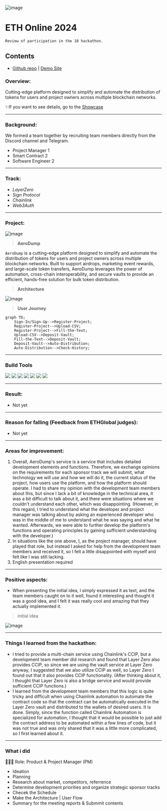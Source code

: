 ![image](https://github.com/user-attachments/assets/60da6a1f-ccf3-48ff-818d-e362ff12b915)

# ETH Online 2024

`Review of participation in the 18 hackathon.`

## Contents
- [Github repo](https://github.com/AeroDump/contracts) | [Demo Site](https://aerodump.vercel.app/)

### Overview:
Cutting-edge platform designed to simplify and automate the distribution of tokens for users and project owners across multiple blockchain networks.

✨If you want to see details, go to the [Showcase](https://ethglobal.com/showcase/aerodump-4z48m)

---
### Background:
We formed a team together by recruiting team members directly from the Discord channel and Telegram.
- Project Manager 1
- Smart Contract 2
- Software Engineer 2

---
### Track:

- *LayerZero*
- *Sign Protocol*
- *Chainlink*
- *Web3Auth*

---
### Project:
![image](https://github.com/user-attachments/assets/e9305949-4090-4ca0-87b8-1d2b3b73c27c)

> **AeroDump**

`AeroDump` is a cutting-edge platform designed to simplify and automate the distribution of tokens for users and project owners across multiple blockchain networks. Built to support airdrops, marketing event rewards, and large-scale token transfers, AeroDump leverages the power of automation, cross-chain interoperability, and secure vaults to provide an efficient, hands-free solution for bulk token distribution.

> **Architecture**

![image](https://github.com/user-attachments/assets/cf062c58-ea84-4724-aa71-c8107afda6ef)

> **User Journey**
```mermaid
graph TD;
    Sign-In/Sign-Up-->Register-Project;
    Register-Project-->Upload-CSV;
    Register-Project-->Fill-the-Text;
    Upload-CSV-->Deposit-Vault;
    Fill-the-Text-->Deposit-Vault;
    Deposit-Vault-->Auto-Distribution;
    Auto-Distribution-->Check-History;
```

---
### Build Tools
<img src="https://img.shields.io/badge/Typescript-3178C6?style=flat&logo=typescript&logoColor=white"/> <img src="https://img.shields.io/badge/Go-00ADD8?style=flat&logo=go&logoColor=white"/> <img src="https://img.shields.io/badge/JavaScript-F7DF1E?style=flat&logo=javascript&logoColor=white"/> <img src="https://img.shields.io/badge/Next.js-ffffff?style=flat&logo=nextdotjs&logoColor=black"/> <img src="https://img.shields.io/badge/React-61DAFB?style=flat&logo=react&logoColor=white"/> <img src="https://img.shields.io/badge/Solidity-363636?style=flat&logo=solidity&logoColor=white"/> <img src="https://img.shields.io/badge/Web3.js-F16822?style=flat&logo=web3dotjs&logoColor=white"/>

---
### Result:
- Not yet

---
### Reason for falling (Feedback from ETHGlobal judges):
- Not yet

---
### Areas for improvement:
1) Overall, AeroDump's service is a service that includes detailed development elements and functions. Therefore, we exchange opinions on the requirements for each sponsor track we will submit, what technology we will use and how we will do it, the current status of the project, how users use the platform, and how the platform should operate. I had to share my opinion with the development team members about this, but since I lack a bit of knowledge in the technical area, it was a bit difficult to talk about it, and there were situations where we couldn't understand each other, which was disappointing. (However, in this regard, I tried to understand what the developer and project manager was talking about by asking an experienced developer who was in the middle of me to understand what he was saying and what he wanted. Afterwards, we were able to further develop the platform's functions and operating principles by gaining sufficient understanding with the developer.)
2) In situations like the one above, I, as the project manager, should have played that role, but instead I asked for help from the development team members and received it, so I felt a little disappointed with myself and felt like I was still lacking.
3) English presentation required

---
### Positive aspects:
- When presenting the initial idea, I simply expressed it as text, and the team members caught on to it well, found it interesting and thought it was a good idea, and I felt it was really cool and amazing that they actually implemented it.
> initial idea

![image](https://github.com/user-attachments/assets/9c318a59-20cf-44f9-8078-25b754aaaea9)


---
### Things I learned from the hackathon:
- I tried to provide a multi-chain service using Chainlink's CCIP, but a development team member did research and found that Layer Zero also provides CCIP, so since we are using the vault service at Layer Zero anyway, I suggested that we also utilize CCIP as well, so Layer Zero I found out that it also provides CCIP functionality. (After thinking about it, I thought that Layer Zero is also a bridge service and would provide sufficient CCIP functions.)
- I learned from the development team members that this logic is quite tricky and difficult when using Chainlink automation to automate the contract code so that the contract can be automatically executed in the Layer Zero vault and distributed to the wallets of desired users. It is done. Simply, since the function called Chainlink Automation is specialized for automation, I thought that it would be possible to just add the contract address to be automated within a few lines of code, but it was not true and was only shared that it was a little more complicated, so I first learned about it.

---
### What i did
👨🏼‍💻 Role: Product & Project Manager (PM)

- Ideation
- Planning
- Research about market, competitors, referrence
- Determine development priorities and organize strategic sponsor tracks
- Checek the Schedule
- Make the Architecture | User Flow
- Summary for the meeting reports & Submmit contents
